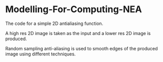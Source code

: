 # Modelling-For-Computing-NEA
The code for a simple 2D antialiasing function.

A high res 2D image is taken as the input and a lower res 2D image is produced.

Random sampling anti-aliasing is used to smooth edges of the produced image using different techniques.
